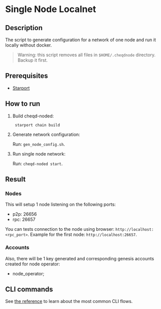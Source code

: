 # Single Node Localnet

## Description

The script to generate configuration for a network of one node and run it locally without docker.

> Warning: this script removes all files in `$HOME/.cheqdnode` directory. Backup it first.

## Prerequisites

* [Starport](https://docs.starport.network/guide/install.html)

## How to run

1. Build cheqd-noded:

   ```text
    starport chain build
   ```

2. Generate network configuration:

   Run: `gen_node_config.sh`.

3. Run single node network:

   Run: `cheqd-noded start`.

## Result

### Nodes

This will setup 1 node listening on the following ports:

* p2p: 26656
* rpc: 26657

You can tests connection to the node using browser: `http://localhost:<rpc_port>`. Example for the first node: `http://localhost:26657`.

### Accounts

Also, there will be 1 key generated and corresponding genesis accounts created for node operator:

* node_operator;

## CLI commands

See [the reference](https://github.com/cheqd/cheqd-node/blob/main/docs/cheqd-cli/README.md) to learn about the most common CLI flows.
